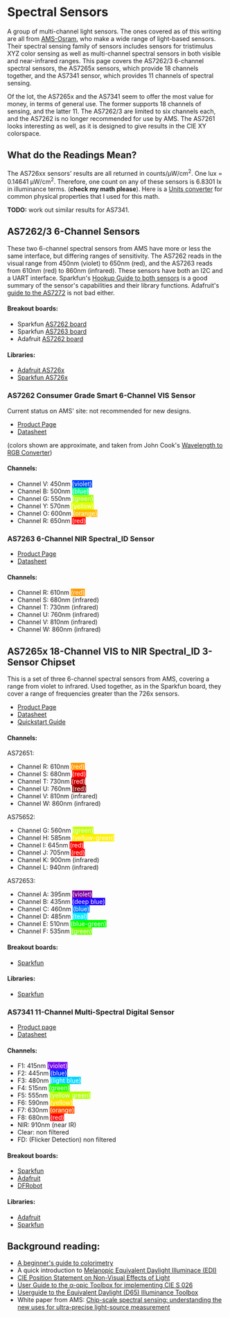 # Spectral Sensors

A group of multi-channel light sensors. The ones covered as of this writing are all from [AMS-Osram](https://ams.com), who make a wide range of light-based sensors. Their spectral sensing family of sensors includes sensors for tristimulus XYZ color sensing as well as multi-channel spectral sensors in both visible and near-infrared ranges. This page covers the AS7262/3 6-channel spectral sensors, the AS7265x sensors, which provide 18 channels together, and the AS7341 sensor, which provides 11 channels of spectral sensing.

Of the lot, the AS7265x and the AS7341 seem to offer the most value for money, in terms of general use. The former supports 18 channels of sensing, and the latter 11. The AS7262/3 are limited to six channels each, and the AS7262 is no longer recommended for use by AMS. The AS7261 looks interesting as well, as it is designed to give results in the CIE XY colorspace.

## What do the Readings Mean?

The AS726xx sensors' results are all returned in counts/&mu;W/cm<sup>2</sup>. One lux = 0.14641 &mu;W/cm<sup>2</sup>. Therefore, one count on any of these sensors is 6.8301 lx in illuminance terms. (**check my math please**). Here is a [Units converter](https://www.unitsconverters.com/en/W/Cm2-To-Lx/Utu-3547-3537) for common physical properties that I used for this math.

**TODO:** work out similar results for AS7341. 

## AS7262/3 6-Channel Sensors
These two 6-channel spectral sensors from AMS have more or less the same interface, but differing ranges of sensitivity. The AS7262 reads in the visual range from 450nm (violet) to 650nm (red), and the AS7263 reads from 610nm (red) to 860nm (infrared). These sensors have both an I2C and a UART interface. Sparkfun's [Hookup Guide to both sensors](https://learn.sparkfun.com/tutorials/as726x-nirvi) is a good summary of the sensor's capabilities and their library functions. Adafruit's [guide to the AS7272](https://learn.adafruit.com/adafruit-as7262-6-channel-visible-light-sensor?view=all) is not bad either. 

#### Breakout boards:
* Sparkfun [AS7262 board](https://www.sparkfun.com/products/14347)
* Sparkfun [AS7263 board](https://www.sparkfun.com/products/14351)
* Adafruit [AS7262 board](https://www.adafruit.com/product/3779)

#### Libraries:
* [Adafruit AS726x](https://github.com/adafruit/Adafruit_AS726x)
* [Sparkfun AS726x](https://github.com/sparkfun/SparkFun_AS726x_Arduino_Library)

### AS7262 Consumer Grade Smart 6-Channel VIS Sensor

Current status on AMS' site: not recommended for new designs.

* [Product Page](https://ams.com/as7262)
* [Datasheet](https://ams.com/documents/20143/36005/AS7262_DS000486_2-00.pdf)

(colors shown are approximate, and taken from John Cook's [Wavelength to RGB Converter](https://www.johndcook.com/wavelength_to_RGB.html))
#### Channels:
* Channel V: 450nm <span style="color:white; background-color:#0046ff;">(violet)</span>
* Channel B: 500nm <span style="color:white; background-color:#00ff92;">(blue)</span>
* Channel G: 550nm <span style="color:white; background-color:#a3ff00;">(green)</span>
* Channel Y: 570nm <span style="color:white; background-color:#e1ff00;">(yellow)</span>
* Channel O: 600nm <span style="color:white; background-color:#ffbe00;">(orange)</span>
* Channel R: 650nm <span style="color:white; background-color:#ff0000;">(red)</span>

### AS7263 6-Channel NIR Spectral_ID Sensor

* [Product Page](https://ams.com/as7263)
* [Datasheet](https://ams.com/documents/20143/36005/AS7263_DS000476_1-00.pdf)

#### Channels: 
* Channel R: 610nm <span style="color:white; background-color:#ff9b00;">(red)</span>
* Channel S: 680nm (infrared)
* Channel T: 730nm (infrared)
* Channel U: 760nm (infrared)
* Channel V: 810nm (infrared)
* Channel W: 860nm (infrared)

## AS7265x 18-Channel VIS to NIR Spectral_ID 3-Sensor Chipset

This is a set of three 6-channel spectral sensors from AMS, covering a range from violet to infrared. Used together, as in the Sparkfun board, they cover a range of frequencies greater than the 726x sensors.

* [Product Page](https://ams.com/as7265x)
* [Datasheet](https://ams.com/documents/20143/36005/AS7265x_DS000612_1-00.pdf)
* [Quickstart Guide](https://ams.com/documents/20143/36005/AS7265x_QG000122_1-00.pdf)

#### Channels:

AS72651:
* Channel R: 610nm <span style="color:white; background-color:#ff9b00;">(red)</span>
* Channel S: 680nm <span style="color:white; background-color:#ff0000;">(red)</span>
* Channel T: 730nm <span style="color:white; background-color:#c80000;">(red)</span>
* Channel U: 760nm <span style="color:white; background-color:#8d0000;">(red)</span>
* Channel V: 810nm (infrared)
* Channel W: 860nm (infrared)

AS75652:
* Channel G: 560nm <span style="color:white; background-color:#c3ff00;">(green)</span>
* Channel H: 585nm <span style="color:white; background-color:#ffef00;">(yellow-green)</span>
* Channel I: 645nm <span style="color:white; background-color:#ff0000;">(red)</span>
* Channel J: 705nm <span style="color:white; background-color:#f60000;">(red)</span>
* Channel K: 900nm (infrared)
* Channel L: 940nm (infrared)

AS72653: 
* Channel A: 395nm <span style="color:white; background-color:#8000a1;">(violet)</span>
* Channel B: 435nm <span style="color:white; background-color:#2300ff;">(deep blue)</span>
* Channel C: 460nm <span style="color:white; background-color:#007bff;">(blue)</span>
* Channel D: 485nm <span style="color:white; background-color:#00eaff;">(teal)</span>
* Channel E: 510nm <span style="color:white; background-color:#00ff00;">(blue-green)</span>
* Channel F: 535nm <span style="color:white; background-color:#70ff00;">(green)</span>

#### Breakout boards:
* [Sparkfun](https://www.sparkfun.com/products/15050)

#### Libraries:
* [Sparkfun](https://github.com/sparkfun/SparkFun_AS7265x_Arduino_Library)

### AS7341 11-Channel Multi-Spectral Digital Sensor

* [Product page](https://ams.com/as7341)
* [Datasheet](https://ams.com/documents/20143/36005/AS7341_DS000504_3-00.pdf)

#### Channels:

* F1: 415nm <span style="color:white; background-color:#7600ed;">(violet)</span>
* F2: 445nm <span style="color:white; background-color:#0028ff;">(blue)</span>
* F3: 480nm <span style="color:white; background-color:#00d5ff;">(light blue)</span>
* F4: 515nm <span style="color:white; background-color:#1fff00;">(green)</span>
* F5: 555nm <span style="color:white; background-color:#b3ff00;">(yellow green)</span>
* F6: 590nm <span style="color:white; background-color:#ffdf00;">(yellow)</span>
* F7: 630nm <span style="color:white; background-color:#ff4f00;">(orange)</span>
* F8: 680nm <span style="color:white; background-color:#ff0000;">(red)</span>
* NIR: 910nm (near IR)
* Clear: non filtered
* FD: (Flicker Detection) non filtered

#### Breakout boards:
* [Sparkfun](https://www.sparkfun.com/products/17719)
* [Adafruit](https://github.com/adafruit/Adafruit_AS7341)
* [DFRobot](https://www.dfrobot.com/product-2132.html)

#### Libraries:
* [Adafruit](https://github.com/adafruit/Adafruit_AS7341)
* [Sparkfun](https://github.com/sparkfun/SparkFun_AS7341X_Arduino_Library)


## Background reading:
* [A beginner's guide to colorimetry](https://medium.com/hipster-color-science/a-beginners-guide-to-colorimetry-401f1830b65a)
* A quick introduction to [Melanopic Equivalent Daylight Illuminace (EDI)](https://biosinstitute.org/melanopic-equivalent-daylight-illuminance/)
* [CIE Position Statement on Non-Visual Effects of Light](http://cie.co.at/files/CIE%20Position%20Statement%20-%20Proper%20Light%20at%20the%20Proper%20Time%20(2019)_0.pdf) 
* [User Guide to the &alpha;-opic Toolbox
for implementing CIE S 026](http://files.cie.co.at/CIE%20S%20026%20alpha-opic%20Toolbox%20User%20Guide.pdf)
* [Userguide to the Equivalent Daylight (D65) 
Illuminance Toolbox](https://www.nsvv.nl/wp-content/uploads/2019/03/CIE-S-026-EDI-Toolbox-Userguide-vE1.05x.pdf)
* White paper from AMS: [Chip-scale spectral sensing:
understanding the new uses
for ultra-precise light-source
measurement ](https://ams.com/documents/20143/215005/ams_WhitePaper_Chip-scale_spectral_sensing_022021.pdf)